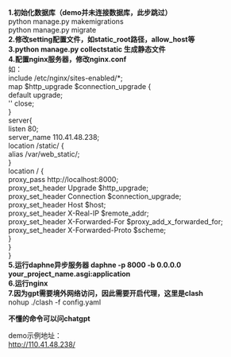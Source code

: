 **1.初始化数据库（demo并未连接数据库，此步跳过）**  
python manage.py makemigrations  
python manage.py migrate  
**2.修改setting配置文件，如static_root路径，allow_host等**  
**3.python manage.py collectstatic 生成静态文件**  
**4.配置nginx服务器，修改nginx.conf**  
如：  
	include /etc/nginx/sites-enabled/*;  
	    map $http_upgrade $connection_upgrade {  
        default upgrade;  
        '' close;  
    }  
	server{  
	listen 80;  
	server_name 110.41.48.238;  
	location /static/ {  
	    alias /var/web_static/;  
	}  
	location / {  
	proxy_pass http://localhost:8000;  
	            proxy_set_header Upgrade $http_upgrade;  
            proxy_set_header Connection $connection_upgrade;  
            proxy_set_header Host $host;  
            proxy_set_header X-Real-IP $remote_addr;  
            proxy_set_header X-Forwarded-For $proxy_add_x_forwarded_for;  
            proxy_set_header X-Forwarded-Proto $scheme;  
	}  
	}  
}  
**5.运行daphne异步服务器 daphne -p 8000 -b 0.0.0.0 your_project_name.asgi:application**  
**6.运行nginx**  
**7.因为gpt需要境外网络访问，因此需要开启代理，这里是clash**  
nohup ./clash -f config.yaml  
  
__不懂的命令可以问chatgpt__  
  
demo示例地址：  
http://110.41.48.238/  
